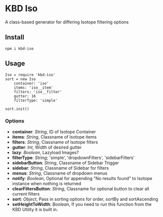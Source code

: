 # KBD Iso
A class-based generator for differing Isotope filtering options

## Install
`npm i kbd-iso`

## Usage
```
Iso = require 'kbd-iso'
sort = new Iso
	container: 'iso'
	items: 'iso__item'
	filters: 'iso__filter'
	gutter: 16
	filterType: 'simple'

sort.init()
```

### Options
* **container**: *String*, ID of Isotope Container
* **items**: *String*, Classname of Isotope items 
* **filters**: *String*, Classname of Isotope filters
* **gutter**: *Int*, Width of desired gutter 
* **lazy**: *Boolean*, Lazyload Images?
* **filterType**: *String*; 'simple', 'dropdownFilters', 'sidebarFilters'
* **sidebarButton**: *String*, Classname of Sidebar Trigger
* **sidebar**: *String*, Classname of Sidebar for filters
* **menus**: *String*, Classname of dropdown menus
* **notify**: *Boolean*, Optional for appending "No results found" to Isotope instance when nothing is returned
* **clearFiltersButton**: *String*, Classname for optional button to clear all current filters
* **sort**: *Object*, Pass in sorting options for order, sortBy and sortAscending
* **setHeightToWidth**: *Boolean*, If you need to run this function from the KBD Utility it is built in.